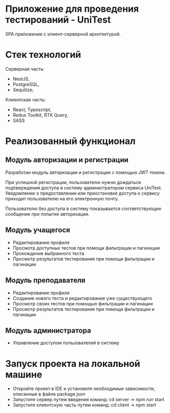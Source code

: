 # Приложение для проведения тестирований - UniTest

SPA приложение с клиент-серверной архитектурой.

# Стек технологий

Серверная часть:
* NestJS,
* PostgreSQL,
* Sequilize;

Клиентская часть:
* React, Typescript,
* Redux Toolkit, RTK Query,
* SASS

# Реализованный функционал

## Модуль авторизации и регистрации
Разработан модуль авторизации и регистрации с помощью JWT токена. 

При успешной регистрации, пользователю нужно дождаться подтверждения доступа в систему администратором сервиса UniTest. 
Уведомление о предоставлении или приостановке доступа к сервису приходит пользователю на его электронную почту.

Пользователю без доступа в систему показывается соответствующее сообщение при попытке авторизации.

## Модуль учащегося
* Редактирование профиля
* Просмотр доступных тестов при помощи фильтрации и пагинации
* Прохождение выбранного теста
* Просмотр результатов тестирования при помощи фильтрации и пагинации

## Модуль преподавателя
* Редактирование профиля
* Создание нового теста и редактирование уже существующего
* Просмотр своих тестов при помощью фильтрации и пагинации
* Просмотр результатов тестирования при помощи фильтрации и пагинации

## Модуль администратора
* Управление доступом пользователей в систему

# Запуск проекта на локальной машине
* Откройте проект в IDE и установите необходимые зависимости, описанные в файле package.json
* Запустите сервер путем введения команд: cd server -> npm run start
* Запустите клиентскую часть путем команд: cd client -> npm start
